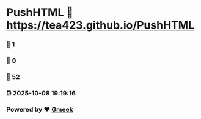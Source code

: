 # PushHTML :link: https://tea423.github.io/PushHTML 
### :page_facing_up: [1](https://tea423.github.io/PushHTML/tag.html) 
### :speech_balloon: 0 
### :hibiscus: 52 
### :alarm_clock: 2025-10-08 19:19:16 
### Powered by :heart: [Gmeek](https://github.com/Meekdai/Gmeek)
